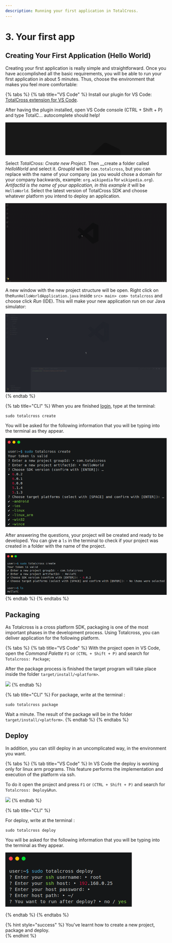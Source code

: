 ```yaml
---
description: Running your first application in TotalCross.
---
```


# 3. Your first app

## Creating Your First Application \(Hello World\)

Creating your first application is really simple and straightforward. Once you have accomplished all the basic requirements, you will be able to run your first application in about 5 minutes. Thus, choose the environment that makes you feel more comfortable:

{% tabs %}
{% tab title="VS Code" %}
Install our plugin for VS Code: [TotalCross extension for VS Code](https://marketplace.visualstudio.com/items?itemName=Italo.totalcross). 

After having the plugin installed, open VS Code console  \(CTRL + Shift + P\) and type TotalC… autocomplete should help!

![](../.gitbook/assets/3-1.gif)

Select _TotalCross: Create new Project._ Then __create a folder called _HelloWorld_ and select it. _GroupId_ will be `com.totalcross`, but you can replace with the name of your company \(as you would chose a domain for your company backwards, example: `org.wikipedia` for `wikipedia.org`\). _ArtifactId is the name of your application, in this example it_ will be `HelloWorld`. Select the latest version of TotalCross SDK and choose whatever platform you intend to deploy an application.

![Click to expand](../.gitbook/assets/4-1.gif)

A new window with the new project structure will be open. Right click on the`RunHelloWorldApplication.java` inside `src> main> com> totalcross` and choose click _Run_ \(IDE\). This will make your new application run on our Java simulator:

![Click  to expand](../.gitbook/assets/5-1.gif)
{% endtab %}

{% tab title="CLI" %}
When you are finished [login](https://learn.totalcross.com/get-started/setting-up-environment-running-and-deploying), type at the terminal:

```text
sudo totalcross create
```

You will be asked for the following information that you will be typing into the terminal as they appear.

![](../.gitbook/assets/createquestions.png)

After answering the questions, your project will be created and ready to be developed. You can give a `ls` in the terminal to check if your project was created in a folder with the name of the project.

![](../.gitbook/assets/createresult.png)
{% endtab %}
{% endtabs %}

## Packaging

As Totalcross is a cross platform SDK, packaging is one of the most important phases in the development process. Using Totalcross, you can deliver application for the following platform.

{% tabs %}
{% tab title="VS Code" %}
With the project open in VS Code, open the _Command Palette_ `F1` or `(CTRL + Shift + P)` and search for `Totalcross: Package`; 

After the package process is finished the target program will take place inside the folder `target/install/<platform>`.

![](../.gitbook/assets/diize1x.gif)
{% endtab %}

{% tab title="CLI" %}
For package, write at the terminal :

```text
sudo totalcross package
```

Wait a minute. The result of the package will be in the folder `target/install/<platform>`.
{% endtab %}
{% endtabs %}

## Deploy

In addition, you can still deploy in an uncomplicated way, in the environment you want.

{% tabs %}
{% tab title="VS Code" %}
In VS Code the deploy is working only for linux arm programs. This feature performs the implementation and execution of the platform via ssh.

To do it open the project and press `F1` or `(CTRL + Shift + P)` and search for `Totalcross: Deploy&Run`.

![](../.gitbook/assets/y6f3ptc.gif)
{% endtab %}

{% tab title="CLI" %}


For deploy, write at the terminal :

```text
sudo totalcross deploy
```

You will be asked for the following information that you will be typing into the terminal as they appear.

![](../.gitbook/assets/deploy.png)

 
{% endtab %}
{% endtabs %}

{% hint style="success" %}
You've learnt how to create a new project, package and deploy.  
{% endhint %}



